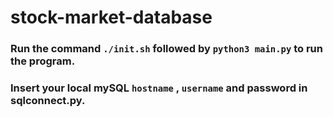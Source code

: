 # stock-market-database
### Run the command `./init.sh` followed by `python3 main.py` to run the program.
### Insert your local mySQL `hostname` , `username` and password in sqlconnect.py.
